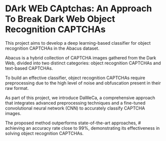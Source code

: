 # DArk WEb CAptchas: An Approach To Break Dark Web Object Recognition CAPTCHAs

This project aims to develop a deep learning-based classifier for object recognition CAPTCHAs in the Abacus dataset.

Abacus is a hybrid collection of CAPTCHA images gathered from the Dark Web, divided into two distinct categories: object recognition CAPTCHAs and text-based CAPTCHAs.

To build an effective classifier, object recognition CAPTCHAs require preprocessing due to the high level of noise and obfuscation present in their raw format.

As part of this project, we introduce DaWeCa, a comprehensive approach that integrates advanced preprocessing techniques and a fine-tuned convolutional neural network (CNN) to accurately classify CAPTCHA images.

The proposed method outperforms state-of-the-art approaches, # achieving an accuracy rate close to 99%, demonstrating its effectiveness in solving object recognition CAPTCHAs.


